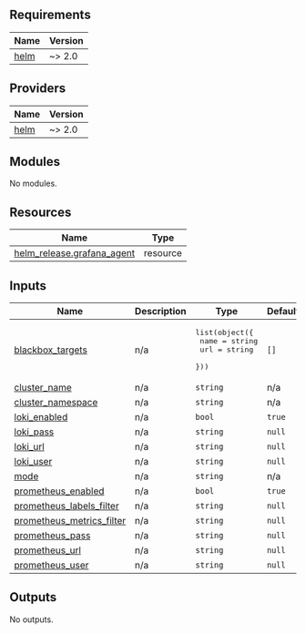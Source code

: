 <!-- BEGIN_TF_DOCS -->
## Requirements

| Name | Version |
|------|---------|
| <a name="requirement_helm"></a> [helm](#requirement\_helm) | ~> 2.0 |

## Providers

| Name | Version |
|------|---------|
| <a name="provider_helm"></a> [helm](#provider\_helm) | ~> 2.0 |

## Modules

No modules.

## Resources

| Name | Type |
|------|------|
| [helm_release.grafana_agent](https://registry.terraform.io/providers/hashicorp/helm/latest/docs/resources/release) | resource |

## Inputs

| Name | Description | Type | Default | Required |
|------|-------------|------|---------|:--------:|
| <a name="input_blackbox_targets"></a> [blackbox\_targets](#input\_blackbox\_targets) | n/a | <pre>list(object({<br>    name = string<br>    url  = string<br>  }))</pre> | `[]` | no |
| <a name="input_cluster_name"></a> [cluster\_name](#input\_cluster\_name) | n/a | `string` | n/a | yes |
| <a name="input_cluster_namespace"></a> [cluster\_namespace](#input\_cluster\_namespace) | n/a | `string` | n/a | yes |
| <a name="input_loki_enabled"></a> [loki\_enabled](#input\_loki\_enabled) | n/a | `bool` | `true` | no |
| <a name="input_loki_pass"></a> [loki\_pass](#input\_loki\_pass) | n/a | `string` | `null` | no |
| <a name="input_loki_url"></a> [loki\_url](#input\_loki\_url) | n/a | `string` | `null` | no |
| <a name="input_loki_user"></a> [loki\_user](#input\_loki\_user) | n/a | `string` | `null` | no |
| <a name="input_mode"></a> [mode](#input\_mode) | n/a | `string` | n/a | yes |
| <a name="input_prometheus_enabled"></a> [prometheus\_enabled](#input\_prometheus\_enabled) | n/a | `bool` | `true` | no |
| <a name="input_prometheus_labels_filter"></a> [prometheus\_labels\_filter](#input\_prometheus\_labels\_filter) | n/a | `string` | `null` | no |
| <a name="input_prometheus_metrics_filter"></a> [prometheus\_metrics\_filter](#input\_prometheus\_metrics\_filter) | n/a | `string` | `null` | no |
| <a name="input_prometheus_pass"></a> [prometheus\_pass](#input\_prometheus\_pass) | n/a | `string` | `null` | no |
| <a name="input_prometheus_url"></a> [prometheus\_url](#input\_prometheus\_url) | n/a | `string` | `null` | no |
| <a name="input_prometheus_user"></a> [prometheus\_user](#input\_prometheus\_user) | n/a | `string` | `null` | no |

## Outputs

No outputs.
<!-- END_TF_DOCS -->